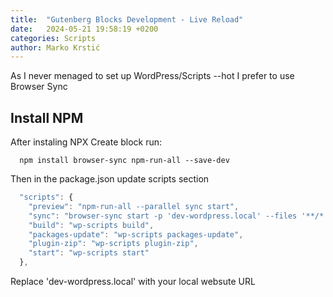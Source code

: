 ```yaml
---
title:  "Gutenberg Blocks Development - Live Reload"
date:   2024-05-21 19:58:19 +0200
categories: Scripts
author: Marko Krstić
---
```


As I never menaged to set up WordPress/Scripts --hot I prefer to use Browser Sync

## Install NPM

After instaling NPX Create block run:

```
  npm install browser-sync npm-run-all --save-dev
```

Then in the package.json update scripts section

```js
  "scripts": {
    "preview": "npm-run-all --parallel sync start",
    "sync": "browser-sync start -p 'dev-wordpress.local' --files '**/*.php' 'build/*.js' 'build/*.css'",
    "build": "wp-scripts build",
    "packages-update": "wp-scripts packages-update",
    "plugin-zip": "wp-scripts plugin-zip",
    "start": "wp-scripts start"
  },
```

Replace 'dev-wordpress.local' with your local websute URL

